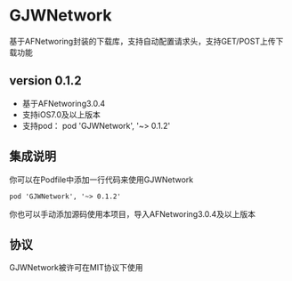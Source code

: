 # GJWNetwork
基于AFNetworing封装的下载库，支持自动配置请求头，支持GET/POST上传下载功能

## version 0.1.2
* 基于AFNetworing3.0.4
* 支持iOS7.0及以上版本
* 支持pod： pod 'GJWNetwork', '~> 0.1.2'

## 集成说明
你可以在Podfile中添加一行代码来使用GJWNetwork
```
pod 'GJWNetwork', '~> 0.1.2'
```
你也可以手动添加源码使用本项目，导入AFNetworing3.0.4及以上版本


## 协议
GJWNetwork被许可在MIT协议下使用
